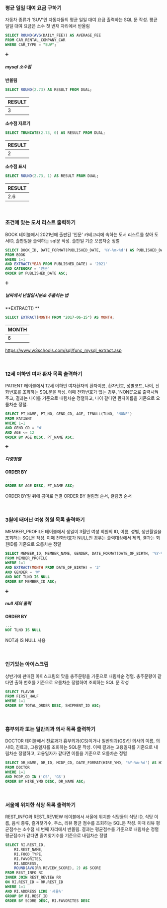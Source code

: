 ### 평균 일일 대여 요금 구하기

자동차 종류가 'SUV'인 자동차들의 평균 일일 대여 요금 출력하는 SQL 문 작성.
평균 일일 대여 요금은 소수 첫 번재 자리에서 반올림

```sql
SELECT ROUND(AVG(DAILY_FEE)) AS AVERAGE_FEE
FROM CAR_RENTAL_COMPANY_CAR
WHERE CAR_TYPE = "SUV";
```

➕
##### mysql 소수점
**반올림**
```sql
SELECT ROUND(2.73) AS RESULT FROM DUAL; 
```
| RESULT |
|---|
|  3|

**소수점 자르기**
```sql
SELECT TRUNCATE(2.73, 0) AS RESULT FROM DUAL; 
```
| RESULT |
|---|
|  2|

**소수점 표시**
```sql
SELECT ROUND(2.73, 1) AS RESULT FROM DUAL; 
```
| RESULT |
|---|
|2.6|


<br>

### 조건에 맞는 도서 리스트 출력하기 
BOOK 테이블에서 2021년에 출판된 '인문' 카테고리에 속하는 도서 리스트를 찾아 도서ID, 출판일을 출력하는 sql문 작성.
출판일 기준 오름차순 정렬

```sql
SELECT BOOK_ID, DATE_FORMAT(PUBLISHED_DATE, '%Y-%m-%d') AS PUBLISHED_DATE
FROM BOOK
WHERE 1=1
AND EXTRACT(YEAR FROM PUBLISHED_DATE) = '2021'
AND CATEGORY = '인문'
ORDER BY PUBLISHED_DATE ASC;
```

➕
##### 날짜에서 년월일시분초 추출하는 법
**EXTRACT() **
```sql
SELECT EXTRACT(MONTH FROM "2017-06-15") AS MONTH;
```

| MONTH |
|---|
|6|

https://www.w3schools.com/sql/func_mysql_extract.asp

<br>

### 12세 이하인 여자 환자 목록 출력하기

PATIENT 테이블에서 12세 이하인 여자환자의 환자이름, 환자번호, 성별코드, 나이, 전화번호를 조회하는 SQL문을 작성. 
이때 전화번호가 없는 경우, 'NONE'으로 출력시켜 주고, 결과는 나이를 기준으로 내림차순 정렬하고, 나이 같다면 환자이름을 기준으로 오름차순 정렬.

```sql
SELECT PT_NAME, PT_NO, GEND_CD, AGE, IFNULL(TLNO, 'NONE')
FROM PATIENT
WHERE 1=1
AND GEND_CD = 'W'
AND AGE <= 12
ORDER BY AGE DESC, PT_NAME ASC;
```

➕
##### 다중정렬
**ORDER BY**
```sql
...
ORDER BY AGE DESC, PT_NAME ASC;
```

ORDER BY절 뒤에 콤마로 연결 
ORDER BY 컬럼명 순서, 컬럼명 순서 

<br>

### 3월에 태어난 여성 회원 목록 출력하기

MEMBER_PROFILE 테이블에서 생일이 3월인 여성 회원의 ID, 이름, 성별, 생년월일을 조회하는 SQL문 작성. 
이때 전화번호가 NULL인 경우는 출력대상에서 제외, 
결과는 회원ID를 기준으로 오름차순 정렬

```sql
SELECT MEMBER_ID, MEMBER_NAME, GENDER, DATE_FORMAT(DATE_OF_BIRTH, '%Y-%m-%d')
FROM MEMBER_PROFILE
WHERE 1=1
AND EXTRACT(MONTH FROM DATE_OF_BIRTH) = '3'
AND GENDER = 'W'
AND NOT TLNO IS NULL
ORDER BY MEMBER_ID ASC;
```

➕
##### null 제외 출력
**ORDER BY**
```sql
...
NOT TLNO IS NULL
```

NOT과 IS NULL 사용

<br>

### 인기있는 아이스크림

상반기에 판매된 아이스크림의 맛을 총주문량을 기준으로 내림차순 정렬.
총주문량이 같다면 출하 번호를 기준으로 오름차순 정렬하여 조회하는 SQL 문 작성

```sql
SELECT FLAVOR
FROM FIRST_HALF
WHERE 1=1
ORDER BY TOTAL_ORDER DESC, SHIPMENT_ID ASC;
```

<br>

### 흉부외과 또는 일반외과 의사 목록 출력하기

DOCTOR 테이블에서 진료과가 흉부외과(CS)이거나 일반외과(GS)인 의사의 이름, 의사ID, 진료과, 고용일자를 조회하는 SQL문 작성. 
이때 결과는 고용일자를 기준으로 내림차순 정렬하고, 고용일자가 같다면 이름을 기준으로 오름차순 정렬

```sql
SELECT DR_NAME, DR_ID, MCDP_CD, DATE_FORMAT(HIRE_YMD, '%Y-%m-%d') AS HIRE_YMD
FROM DOCTOR
WHERE 1=1
AND MCDP_CD IN ('CS', 'GS')
ORDER BY HIRE_YMD DESC, DR_NAME ASC;
```

<br>

### 서울에 위치한 식당 목록 출력하기

REST_INFO와 REST_REVIEW 테이블에서 서울에 위치한 식당들의 식당 ID, 식당 이름, 음식 종류, 즐겨찾기수, 주소, 리뷰 평균 점수를 조회하는 SQL문 작성. 
이때 리뷰 평균점수는 소수점 세 번째 자리에서 반올림. 
결과는 평균점수를 기준으로 내림차순 정렬
평균점수가 같다면 즐겨찾기수를 기준으로 내림차순 정렬

```sql
SELECT RI.REST_ID, 
    RI.REST_NAME, 
    RI.FOOD_TYPE, 
    RI.FAVORITES, 
    RI.ADDRESS, 
    ROUND(AVG(RR.REVIEW_SCORE), 2) AS SCORE
FROM REST_INFO RI
INNER JOIN REST_REVIEW RR
ON RI.REST_ID = RR.REST_ID
WHERE 1=1
AND RI.ADDRESS LIKE '서울%'
GROUP BY RI.REST_ID
ORDER BY SCORE DESC, RI.FAVORITES DESC
```